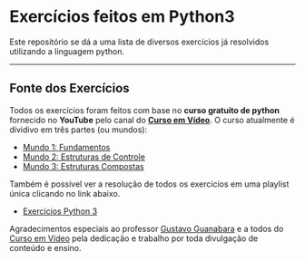 # Exercícios feitos em Python3

Este repositório se dá a uma lista de diversos exercícios já resolvidos utilizando a linguagem python.
***
## Fonte dos Exercícios

Todos os exercícios foram feitos com base no **curso gratuito de python** fornecido no **YouTube** pelo canal do [**Curso em Vídeo**](https://youtube.com/cursoemvideo).
O curso atualmente é dividivo em três partes (ou mundos):
* [Mundo 1: Fundamentos](https://www.youtube.com/playlist?list=PLHz_AreHm4dlKP6QQCekuIPky1CiwmdI6)
* [Mundo 2: Estruturas de Controle](https://www.youtube.com/playlist?list=PLHz_AreHm4dk_nZHmxxf_J0WRAqy5Czye)
* [Mundo 3: Estruturas Compostas](https://www.youtube.com/watch?v=0LB3FSfjvao&list=PLHz_AreHm4dksnH2jVTIVNviIMBVYyFnH)

Também é possível ver a resolução de todos os exercícios em uma playlist única clicando no link abaixo.
* [Exercícios Python 3](https://www.youtube.com/watch?v=nIHq1MtJaKs&list=PLHz_AreHm4dm6wYOIW20Nyg12TAjmMGT-)

Agradecimentos especiais ao professor [Gustavo Guanabara](https://github.com/gustavoguanabara) e a todos do [Curso em Vídeo](https://youtube.com/cursoemvideo) pela dedicação e trabalho por toda divulgação de conteúdo e ensino.
